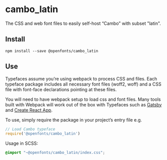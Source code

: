 
# cambo_latin

The CSS and web font files to easily self-host “Cambo” with subset "latin".

## Install

`npm install --save @openfonts/cambo_latin`

## Use

Typefaces assume you’re using webpack to process CSS and files. Each typeface
package includes all necessary font files (woff2, woff) and a CSS file with
font-face declarations pointing at these files.

You will need to have webpack setup to load css and font files. Many tools built
with Webpack will work out of the box with Typefaces such as [Gatsby](https://github.com/gatsbyjs/gatsby)
and [Create React App](https://github.com/facebookincubator/create-react-app).

To use, simply require the package in your project’s entry file e.g.

```javascript
// Load Cambo typeface
require('@openfonts/cambo_latin')
```

Usage in SCSS:
```scss
@import "~@openfonts/cambo_latin/index.css";
```
